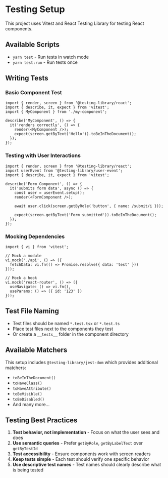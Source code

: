 # Testing Setup

This project uses Vitest and React Testing Library for testing React components.

## Available Scripts

- `yarn test` - Run tests in watch mode
- `yarn test:run` - Run tests once

## Writing Tests

### Basic Component Test

```tsx
import { render, screen } from '@testing-library/react';
import { describe, it, expect } from 'vitest';
import { MyComponent } from './my-component';

describe('MyComponent', () => {
  it('renders correctly', () => {
    render(<MyComponent />);
    expect(screen.getByText('Hello')).toBeInTheDocument();
  });
});
```

### Testing with User Interactions

```tsx
import { render, screen } from '@testing-library/react';
import userEvent from '@testing-library/user-event';
import { describe, it, expect } from 'vitest';

describe('Form Component', () => {
  it('submits form data', async () => {
    const user = userEvent.setup();
    render(<FormComponent />);
    
    await user.click(screen.getByRole('button', { name: /submit/i }));
    
    expect(screen.getByText('Form submitted')).toBeInTheDocument();
  });
});
```

### Mocking Dependencies

```tsx
import { vi } from 'vitest';

// Mock a module
vi.mock('./api', () => ({
  fetchData: vi.fn(() => Promise.resolve({ data: 'test' }))
}));

// Mock a hook
vi.mock('react-router', () => ({
  useNavigate: () => vi.fn(),
  useParams: () => ({ id: '123' })
}));
```

## Test File Naming

- Test files should be named `*.test.tsx` or `*.test.ts`
- Place test files next to the components they test
- Or create a `__tests__` folder in the component directory

## Available Matchers

This setup includes `@testing-library/jest-dom` which provides additional matchers:

- `toBeInTheDocument()`
- `toHaveClass()`
- `toHaveAttribute()`
- `toBeVisible()`
- `toBeDisabled()`
- And many more...

## Testing Best Practices

1. **Test behavior, not implementation** - Focus on what the user sees and does
2. **Use semantic queries** - Prefer `getByRole`, `getByLabelText` over `getByTestId`
3. **Test accessibility** - Ensure components work with screen readers
4. **Keep tests simple** - Each test should verify one specific behavior
5. **Use descriptive test names** - Test names should clearly describe what is being tested
